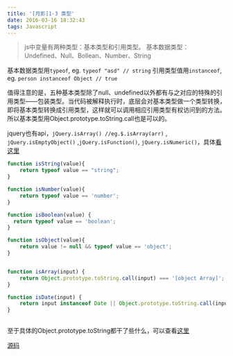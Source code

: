 ```yaml
---
title: '[月影]1-3 类型'
date: 2016-03-16 18:32:43
tags: Javascript
---
```

> js中变量有两种类型：基本类型和引用类型。
基本数据类型： Undefined、Null、Bollean、Number、String

基本数据类型用`typeof`, eg. `typeof "asd" // string`
引用类型值用`instanceof`, eg. `person instanceof Object // true`


值得注意的是，五种基本类型除了null、undefined以外都有与之对应的特殊的引用类型——包装类型。当代码被解释执行时，底层会对基本类型做一个类型转换，即将基本类型转换成引用类型，这样就可以调用相应引用类型有权访问到的方法。所以基本类型用Object.prototype.toString.call也是可以的。

jquery也有api，`jQuery.isArray() //eg.$.isArray(arr)` , `jQuery.isEmptyObject()` ,`jQuery.isFunction()`, `jQuery.isNumeric()`，具体[看这里](http://api.jquery.com/category/utilities/)

``` javascript
function isString(value){
    return typeof value == "string"; 
}

function isNumber(value){
    return typeof value == 'number';
}

function isBoolean(value) {
  return typeof value == 'boolean';
}

function isObject(value){
    return value != null && typeof value == 'object';
}


function isArray(input) {
    return Object.prototype.toString.call(input) === '[object Array]';
}

function isDate(input) {
    return input instanceof Date || Object.prototype.toString.call(input) === '[object Date]';
}
    
```
至于具体的Object.prototype.toString都干了些什么，可以查看[这里](http://www.cnblogs.com/ziyunfei/archive/2012/11/05/2754156.html)

[源码](https://github.com/athena0304/training/tree/master/1-3-type)